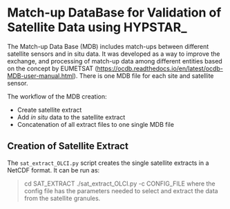 # Match-up DataBase for Validation of Satellite Data using HYPSTAR_

The Match-up Data Base (MDB) includes match-ups between different satellite sensors and in situ data. It was developed as a way to improve the exchange, and processing of match-up data among different entities based on the concept by EUMETSAT (https://ocdb.readthedocs.io/en/latest/ocdb-MDB-user-manual.html). There is one MDB file for each site and satellite sensor.

The workflow of the MDB creation:
- Create satellite extract
- Add _in situ_ data to the satellite extract
- Concatenation of all extract files to one single MDB file 

## Creation of Satellite Extract
The `sat_extract_OLCI.py` script creates the single satellite extracts in a NetCDF format. It can be run as:
> cd SAT_EXTRACT
> ./sat_extract_OLCI.py -c CONFIG_FILE
where the config file has the parameters needed to select and extract the data from the satellite granules.

